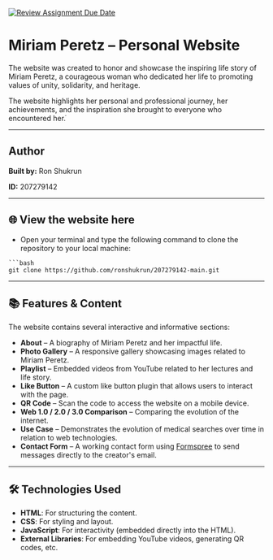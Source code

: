 [![Review Assignment Due Date](https://classroom.github.com/assets/deadline-readme-button-22041afd0340ce965d47ae6ef1cefeee28c7c493a6346c4f15d667ab976d596c.svg)](https://classroom.github.com/a/89IMDEJr)
# Miriam Peretz – Personal Website

The website was created to honor and showcase the inspiring life story of Miriam Peretz, a courageous woman who dedicated her life to promoting values of unity, solidarity, and heritage.

The website highlights her personal and professional journey, her achievements, and the inspiration she brought to everyone who encountered her.ֿ

---
## Author

**Built by:** Ron Shukrun

**ID:** 207279142

---

## 🌐 View the website here  
   - Open your terminal and type the following command to clone the repository to your local machine:
   
    ```bash
    git clone https://github.com/ronshukrun/207279142-main.git
---

## 📚 Features & Content

The website contains several interactive and informative sections:

-  **About** – A biography of Miriam Peretz and her impactful life.
-  **Photo Gallery** – A responsive gallery showcasing images related to Miriam Peretz.
-  **Playlist** – Embedded videos from YouTube related to her lectures and life story.
-  **Like Button** – A custom like button plugin that allows users to interact with the page.
-  **QR Code** – Scan the code to access the website on a mobile device.
-  **Web 1.0 / 2.0 / 3.0 Comparison** – Comparing the evolution of the internet.
-  **Use Case** – Demonstrates the evolution of medical searches over time in relation to web technologies.
-  **Contact Form** – A working contact form using [Formspree](https://formspree.io) to send messages directly to the creator's email.

---

## 🛠️ Technologies Used

-  **HTML**: For structuring the content.
-  **CSS**: For styling and layout.
-  **JavaScript**: For interactivity (embedded directly into the HTML).
-  **External Libraries**: For embedding YouTube videos, generating QR codes, etc.

